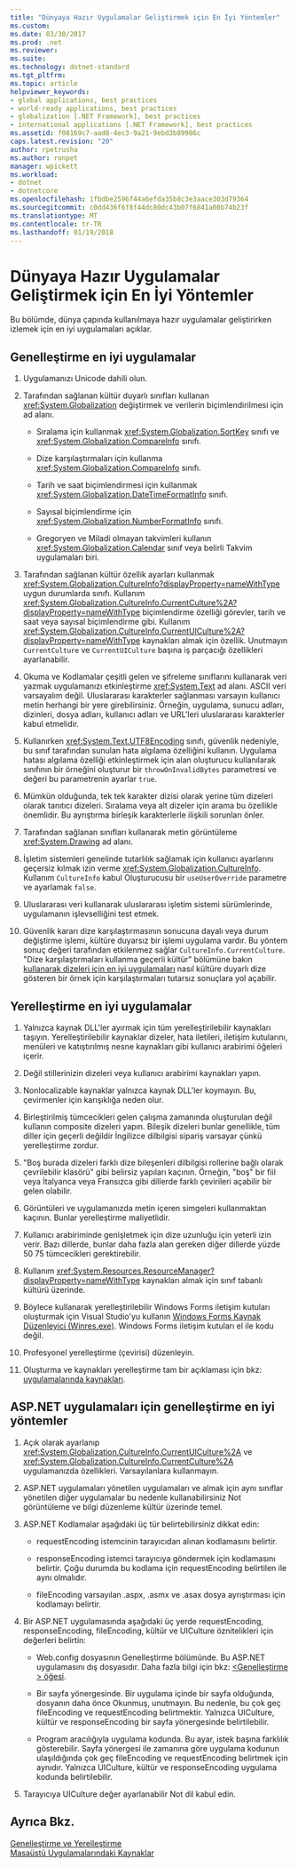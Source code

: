 ```yaml
---
title: "Dünyaya Hazır Uygulamalar Geliştirmek için En İyi Yöntemler"
ms.custom: 
ms.date: 03/30/2017
ms.prod: .net
ms.reviewer: 
ms.suite: 
ms.technology: dotnet-standard
ms.tgt_pltfrm: 
ms.topic: article
helpviewer_keywords:
- global applications, best practices
- world-ready applications, best practices
- globalization [.NET Framework], best practices
- international applications [.NET Framework], best practices
ms.assetid: f08169c7-aad8-4ec3-9a21-9ebd3b89986c
caps.latest.revision: "20"
author: rpetrusha
ms.author: ronpet
manager: wpickett
ms.workload:
- dotnet
- dotnetcore
ms.openlocfilehash: 1fbdbe2596f44a6efda35b8c3e3aace303d79364
ms.sourcegitcommit: c0dd436f6f8f44dc80dc43b07f6841a00b74b23f
ms.translationtype: MT
ms.contentlocale: tr-TR
ms.lasthandoff: 01/19/2018
---
```

# <a name="best-practices-for-developing-world-ready-applications"></a>Dünyaya Hazır Uygulamalar Geliştirmek için En İyi Yöntemler
Bu bölümde, dünya çapında kullanılmaya hazır uygulamalar geliştirirken izlemek için en iyi uygulamaları açıklar.  
  
## <a name="globalization-best-practices"></a>Genelleştirme en iyi uygulamalar  
  
1.  Uygulamanızı Unicode dahili olun.  
  
2.  Tarafından sağlanan kültür duyarlı sınıfları kullanan <xref:System.Globalization> değiştirmek ve verilerin biçimlendirilmesi için ad alanı.  
  
    -   Sıralama için kullanmak <xref:System.Globalization.SortKey> sınıfı ve <xref:System.Globalization.CompareInfo> sınıfı.  
  
    -   Dize karşılaştırmaları için kullanma <xref:System.Globalization.CompareInfo> sınıfı.  
  
    -   Tarih ve saat biçimlendirmesi için kullanmak <xref:System.Globalization.DateTimeFormatInfo> sınıfı.  
  
    -   Sayısal biçimlendirme için <xref:System.Globalization.NumberFormatInfo> sınıfı.  
  
    -   Gregoryen ve Miladi olmayan takvimleri kullanın <xref:System.Globalization.Calendar> sınıf veya belirli Takvim uygulamaları biri.  
  
3.  Tarafından sağlanan kültür özellik ayarları kullanmak <xref:System.Globalization.CultureInfo?displayProperty=nameWithType> uygun durumlarda sınıfı. Kullanım <xref:System.Globalization.CultureInfo.CurrentCulture%2A?displayProperty=nameWithType> biçimlendirme özelliği görevler, tarih ve saat veya sayısal biçimlendirme gibi. Kullanım <xref:System.Globalization.CultureInfo.CurrentUICulture%2A?displayProperty=nameWithType> kaynakları almak için özellik. Unutmayın `CurrentCulture` ve `CurrentUICulture` başına iş parçacığı özellikleri ayarlanabilir.  
  
4.  Okuma ve Kodlamalar çeşitli gelen ve şifreleme sınıflarını kullanarak veri yazmak uygulamanızı etkinleştirme <xref:System.Text> ad alanı. ASCII veri varsayalım değil. Uluslararası karakterler sağlanması varsayın kullanıcı metin herhangi bir yere girebilirsiniz. Örneğin, uygulama, sunucu adları, dizinleri, dosya adları, kullanıcı adları ve URL'leri uluslararası karakterler kabul etmelidir.  
  
5.  Kullanırken <xref:System.Text.UTF8Encoding> sınıfı, güvenlik nedeniyle, bu sınıf tarafından sunulan hata algılama özelliğini kullanın. Uygulama hatası algılama özelliği etkinleştirmek için alan oluşturucu kullanılarak sınıfının bir örneğini oluşturur bir `throwOnInvalidBytes` parametresi ve değeri bu parametrenin ayarlar `true`.  
  
6.  Mümkün olduğunda, tek tek karakter dizisi olarak yerine tüm dizeleri olarak tanıtıcı dizeleri. Sıralama veya alt dizeler için arama bu özellikle önemlidir. Bu ayrıştırma birleşik karakterlerle ilişkili sorunları önler.  
  
7.  Tarafından sağlanan sınıfları kullanarak metin görüntüleme <xref:System.Drawing> ad alanı.  
  
8.  İşletim sistemleri genelinde tutarlılık sağlamak için kullanıcı ayarlarını geçersiz kılmak izin verme <xref:System.Globalization.CultureInfo>. Kullanım `CultureInfo` kabul Oluşturucusu bir `useUserOverride` parametre ve ayarlamak `false`.  
  
9. Uluslararası veri kullanarak uluslararası işletim sistemi sürümlerinde, uygulamanın işlevselliğini test etmek.  
  
10. Güvenlik kararı dize karşılaştırmasının sonucuna dayalı veya durum değiştirme işlemi, kültüre duyarsız bir işlemi uygulama vardır. Bu yöntem sonuç değeri tarafından etkilenmez sağlar `CultureInfo.CurrentCulture`. "Dize karşılaştırmaları kullanma geçerli kültür" bölümüne bakın [kullanarak dizeleri için en iyi uygulamaları](../../../docs/standard/base-types/best-practices-strings.md) nasıl kültüre duyarlı dize gösteren bir örnek için karşılaştırmaları tutarsız sonuçlara yol açabilir.  
  
## <a name="localization-best-practices"></a>Yerelleştirme en iyi uygulamalar  
  
1.  Yalnızca kaynak DLL'ler ayırmak için tüm yerelleştirilebilir kaynakları taşıyın. Yerelleştirilebilir kaynaklar dizeler, hata iletileri, iletişim kutularını, menüleri ve katıştırılmış nesne kaynakları gibi kullanıcı arabirimi öğeleri içerir.  
  
2.  Değil stillerinizin dizeleri veya kullanıcı arabirimi kaynakları yapın.  
  
3.  Nonlocalizable kaynaklar yalnızca kaynak DLL'ler koymayın. Bu, çevirmenler için karışıklığa neden olur.  
  
4.  Birleştirilmiş tümcecikleri gelen çalışma zamanında oluşturulan değil kullanın composite dizeleri yapın. Bileşik dizeleri bunlar genellikle, tüm diller için geçerli değildir İngilizce dilbilgisi sipariş varsayar çünkü yerelleştirme zordur.  
  
5.  "Boş burada dizeleri farklı dize bileşenleri dilbilgisi rollerine bağlı olarak çevrilebilir klasörü" gibi belirsiz yapıları kaçının. Örneğin, "boş" bir fiil veya İtalyanca veya Fransızca gibi dillerde farklı çevirileri açabilir bir gelen olabilir.  
  
6.  Görüntüleri ve uygulamanızda metin içeren simgeleri kullanmaktan kaçının. Bunlar yerelleştirme maliyetlidir.  
  
7.  Kullanıcı arabiriminde genişletmek için dize uzunluğu için yeterli izin verir. Bazı dillerde, bunlar daha fazla alan gereken diğer dillerde yüzde 50 75 tümcecikleri gerektirebilir.  
  
8.  Kullanım <xref:System.Resources.ResourceManager?displayProperty=nameWithType> kaynakları almak için sınıf tabanlı kültürü üzerinde.  
  
9. Böylece kullanarak yerelleştirilebilir Windows Forms iletişim kutuları oluşturmak için Visual Studio'yu kullanın [Windows Forms Kaynak Düzenleyici (Winres.exe)](../../../docs/framework/tools/winres-exe-windows-forms-resource-editor.md). Windows Forms iletişim kutuları el ile kodu değil.  
  
10. Profesyonel yerelleştirme (çevirisi) düzenleyin.  
  
11. Oluşturma ve kaynakları yerelleştirme tam bir açıklaması için bkz: [uygulamalarında kaynakları](../../../docs/framework/resources/index.md).  
  
## <a name="globalization-best-practices-for-aspnet-applications"></a>ASP.NET uygulamaları için genelleştirme en iyi yöntemler  
  
1.  Açık olarak ayarlanıp <xref:System.Globalization.CultureInfo.CurrentUICulture%2A> ve <xref:System.Globalization.CultureInfo.CurrentCulture%2A> uygulamanızda özellikleri. Varsayılanlara kullanmayın.  
  
2.  ASP.NET uygulamaları yönetilen uygulamaları ve almak için aynı sınıflar yönetilen diğer uygulamalar bu nedenle kullanabilirsiniz Not görüntüleme ve bilgi düzenleme kültür üzerinde temel.  
  
3.  ASP.NET Kodlamalar aşağıdaki üç tür belirtebilirsiniz dikkat edin:  
  
    -   requestEncoding istemcinin tarayıcıdan alınan kodlamasını belirtir.  
  
    -   responseEncoding istemci tarayıcıya göndermek için kodlamasını belirtir. Çoğu durumda bu kodlama için requestEncoding belirtilen ile aynı olmalıdır.  
  
    -   fileEncoding varsayılan .aspx, .asmx ve .asax dosya ayrıştırması için kodlamayı belirtir.  
  
4.  Bir ASP.NET uygulamasında aşağıdaki üç yerde requestEncoding, responseEncoding, fileEncoding, kültür ve UICulture öznitelikleri için değerleri belirtin:  
  
    -   Web.config dosyasının Genelleştirme bölümünde. Bu ASP.NET uygulamasını dış dosyasıdır. Daha fazla bilgi için bkz: [ \<Genelleştirme > öğesi](http://msdn.microsoft.com/library/e2dffc8e-ebd2-439b-a2fd-e3ac5e620da7).  
  
    -   Bir sayfa yönergesinde. Bir uygulama içinde bir sayfa olduğunda, dosyanın daha önce Okunmuş, unutmayın. Bu nedenle, bu çok geç fileEncoding ve requestEncoding belirtmektir. Yalnızca UICulture, kültür ve responseEncoding bir sayfa yönergesinde belirtilebilir.  
  
    -   Program aracılığıyla uygulama kodunda. Bu ayar, istek başına farklılık gösterebilir. Sayfa yönergesi ile zamanına göre uygulama kodunun ulaşıldığında çok geç fileEncoding ve requestEncoding belirtmek için aynıdır. Yalnızca UICulture, kültür ve responseEncoding uygulama kodunda belirtilebilir.  
  
5.  Tarayıcıya UICulture değer ayarlanabilir Not dil kabul edin.  
  
## <a name="see-also"></a>Ayrıca Bkz.  
 [Genelleştirme ve Yerelleştirme](../../../docs/standard/globalization-localization/index.md)  
 [Masaüstü Uygulamalarındaki Kaynaklar](../../../docs/framework/resources/index.md)
